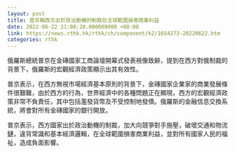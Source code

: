 ```yaml
---
layout: post
title: 普京稱西方出於政治動機的制裁在全球範圍損害商業利益
date: 2022-06-22 21:08:20.000000000 +08:00
link: https://news.rthk.hk/rthk/ch/component/k2/1654273-20220622.htm
categories: rthk
---
```


俄羅斯總統普京在金磚國家工商論壇開幕式發表視像致辭，提到在西方對俄制裁的背景下，俄羅斯的宏觀經濟政策顯示出其有效性。

普京表示，在西方無視市場經濟基本原則的背景下，金磚國家企業家的商業發展條件很艱難，由於西方的行為，世界經濟中的各種問題正在顯現，西方的宏觀經濟政策非常不負責任，其中包括濫發貨幣及不受控制地發債。俄羅斯的金融信息交換系統，將會對所有金磚國家的銀行開放。

普京表示，西方國家出於政治動機的制裁，加大向競爭對手施壓，破壞交通和物流鏈，違背常識和基本經濟邏輯，在全球範圍損害商業利益，並對所有國家人民的福祉，造成負面影響。
